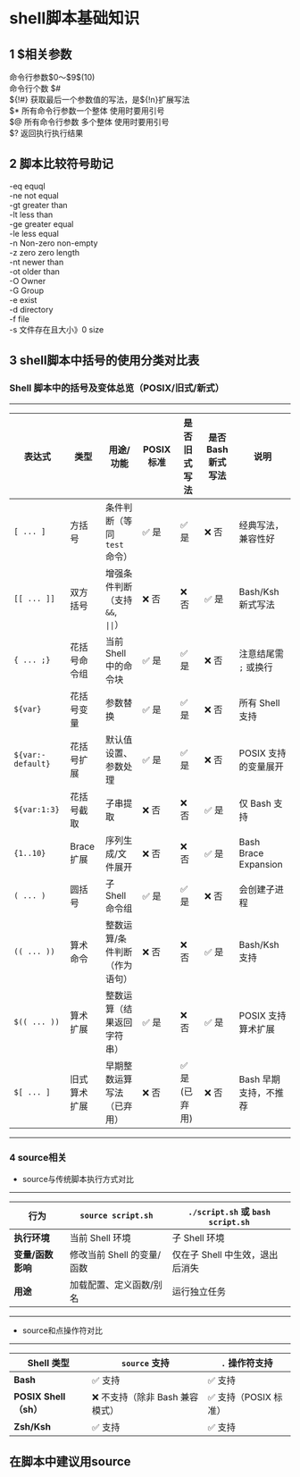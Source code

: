 # shell脚本基础知识
## 1 $相关参数
命令行参数\$0～\$9\$(10)  
命令行个数 \$#  
\${!#} 获取最后一个参数值的写法，是\${!n}扩展写法  
\$*  所有命令行参数一个整体 使用时要用引号  
\$@   所有命令行参数  多个整体  使用时要用引号  
\$? 返回执行执行结果  
## 2 脚本比较符号助记
-eq   equql  
-ne   not equal  
-gt   greater than  
-lt   less than  
-ge  greater equal  
-le  less equal  
-n   Non-zero   non-empty  
-z   zero       zero length  
-nt   newer than  
-ot   older than  
-O     Owner  
-G    Group  
-e    exist  
-d   directory  
-f   file  
-s   文件存在且大小》0 size  
## 3 shell脚本中括号的使用分类对比表
### Shell 脚本中的括号及变体总览（POSIX/旧式/新式）
---
| 表达式               | 类型         | 用途/功能                         | POSIX 标准 | 是否旧式写法 | 是否 Bash 新式写法 | 说明 |
|----------------------|--------------|-----------------------------------|-------------|----------------|---------------------|------|
| `[ ... ]`            | 方括号       | 条件判断（等同 `test` 命令）     | ✅ 是        | ✅ 是           | ❌ 否                | 经典写法，兼容性好 |
| `[[ ... ]]`          | 双方括号     | 增强条件判断（支持 `&&`, `\|\|`）  | ❌ 否        | ❌ 否           | ✅ 是                | Bash/Ksh 新式写法 |
| `{ ... ;}`           | 花括号命令组 | 当前 Shell 中的命令块             | ✅ 是        | ✅ 是           | ❌ 否                | 注意结尾需 `;` 或换行 |
| `${var}`             | 花括号变量   | 参数替换                          | ✅ 是        | ✅ 是           | ❌ 否                | 所有 Shell 支持 |
| `${var:-default}`    | 花括号扩展   | 默认值设置、参数处理              | ✅ 是        | ✅ 是           | ❌ 否                | POSIX 支持的变量展开 |
| `${var:1:3}`         | 花括号截取   | 子串提取                          | ❌ 否        | ❌ 否           | ✅ 是                | 仅 Bash 支持 |
| `{1..10}`            | Brace 扩展   | 序列生成/文件展开                 | ❌ 否        | ❌ 否           | ✅ 是                | Bash Brace Expansion |
| `( ... )`            | 圆括号       | 子 Shell 命令组                   | ✅ 是        | ✅ 是           | ❌ 否                | 会创建子进程 |
| `(( ... ))`          | 算术命令     | 整数运算/条件判断（作为语句）     | ❌ 否        | ❌ 否           | ✅ 是                | Bash/Ksh 支持 |
| `$(( ... ))`         | 算术扩展     | 整数运算（结果返回字符串）        | ✅ 是        | ❌ 否           | ✅ 是                | POSIX 支持算术扩展 |
| `$[ ... ]`           | 旧式算术扩展 | 早期整数运算写法（已弃用）        | ❌ 否        | ✅ 是(已弃用)    | ❌ 否                | Bash 早期支持，不推荐
---
### 4 source相关
- source与传统脚本执行方式对比
---
  | **行为**               | `source script.sh`          | `./script.sh` 或 `bash script.sh`         |
|------------------------|-----------------------------|------------------------------------------|
| **执行环境**           | 当前 Shell 环境             | 子 Shell 环境                            |
| **变量/函数影响**      | 修改当前 Shell 的变量/函数   | 仅在子 Shell 中生效，退出后消失           |
| **用途**               | 加载配置、定义函数/别名      | 运行独立任务                             |
---
- source和点操作符对比
---
| **Shell 类型**       | `source` 支持         | `.` 操作符支持       |
|-----------------------|-----------------------|-----------------------|
| **Bash**              | ✅ 支持               | ✅ 支持               |
| **POSIX Shell（sh）** | ❌ 不支持（除非 Bash 兼容模式） | ✅ 支持（POSIX 标准） |
| **Zsh/Ksh**           | ✅ 支持               | ✅ 支持               |
在脚本中建议用source
---


